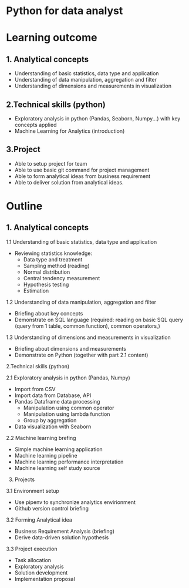 # Python for data analyst

# Learning outcome

## 1. Analytical concepts

- Understanding of basic statistics, data type and application
- Understanding of data manipulation, aggregation and filter
- Understanding of dimensions and measurements in visualization


## 2.Technical skills (python)

- Exploratory analysis in python (Pandas, Seaborn, Numpy...) with key concepts applied
- Machine Learning for Analytics (introduction)

## 3.Project

- Able to setup project for team
- Able to use basic git command for project management
- Able to form analytical ideas from business requirement
- Able to deliver solution from analytical ideas.

# Outline

## 1. Analytical concepts

1.1 Understanding of basic statistics, data type and application

- Reviewing statistics knowledge:
    - Data type and treatment
    - Sampling method (reading)
    - Normal distribution
    - Central tendency measurement
    - Hypothesis testing
    - Estimation

1.2 Understanding of data manipulation, aggregation and filter

- Briefing about key concepts
- Demonstrate on SQL language (required: reading on basic SQL query (query from 1 table, common function), common operators,)
    
1.3 Understanding of dimensions and measurements in visualization

- Briefing about dimensions and measurements
- Demonstrate on Python (together with part 2.1 content)

2.Technical skills (python)

2.1 Exploratory analysis in python (Pandas, Numpy)

- Import from CSV
- Import data from Database, API
- Pandas Dataframe data processing
    - Manipulation using common operator
    - Manipulation using lambda function
    - Group by aggregation
- Data visualization with Seaborn

2.2 Machine learning brefing

- Simple machine learning application
- Machine learning pipeline
- Machine learning performance interpretation
- Machine learning self study source

3. Projects

3.1 Environment setup

- Use pipenv to synchronize analytics envirionment
- Github version control briefing

3.2 Forming Analytical idea

- Business Requirement Analysis (briefing)
- Derive data-driven solution hypothesis

3.3 Project execution

- Task allocation
- Exploratory analysis
- Solution development
- Implementation proposal
